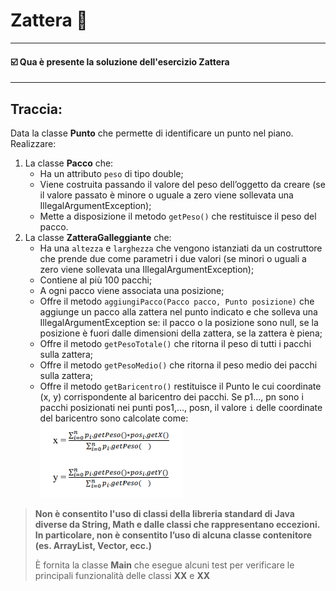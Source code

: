 # Zattera 🚢
-- -
#### ☑️ Qua è presente la soluzione dell'esercizio Zattera
-- -
## Traccia:
Data la classe **Punto** che permette di identificare un punto nel piano. Realizzare:
1. La classe **Pacco** che:
   * Ha un attributo `peso` di tipo double;
   * Viene costruita passando il valore del peso dell’oggetto da creare (se il valore passato è minore o uguale a zero viene sollevata una IllegalArgumentException);
   * Mette a disposizione il metodo `getPeso()` che restituisce il peso del pacco.
2. La classe **ZatteraGalleggiante** che:
   * Ha una `altezza` e `larghezza` che vengono istanziati da un costruttore che prende due come parametri i due valori (se minori o uguali a zero viene sollevata una IllegalArgumentException);
   * Contiene al più 100 pacchi;
   * A ogni pacco viene associata una posizione;
   * Offre il metodo `aggiungiPacco(Pacco pacco, Punto posizione)` che aggiunge un pacco alla zattera nel punto indicato e che solleva una IllegalArgumentException se: il pacco o la posizione sono null, se la posizione è fuori dalle dimensioni della zattera, se la zattera è piena;
   * Offre il metodo `getPesoTotale()` che ritorna il peso di tutti i pacchi sulla zattera;
   * Offre il metodo `getPesoMedio()` che ritorna il peso medio dei pacchi sulla zattera;
   * Offre il metodo `getBaricentro()` restituisce il Punto le cui coordinate (x, y) corrispondente al baricentro dei pacchi. Se p1…, pn sono i pacchi posizionati nei punti pos1,…, posn, il valore `i` delle coordinate del baricentro sono calcolate come:
![Formula.png](Formula.png)


>**Non è consentito l'uso di classi della libreria standard di Java diverse da String, Math e dalle classi che rappresentano eccezioni. In particolare, non è consentito
>l’uso di alcuna classe contenitore (es. ArrayList, Vector, ecc.)**
>
>È fornita la classe **Main** che esegue alcuni test per verificare le principali
>funzionalità delle classi **XX** e **XX**